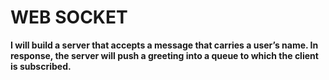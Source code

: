 # WEB SOCKET
**I will build a server that accepts a message that carries a user’s name. In response, the server will push a greeting into a queue to which the client is subscribed.**
